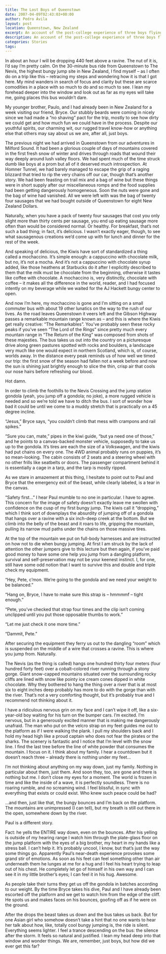 ```yaml
---
title: The Lost Boys of Queenstown
date: 2007-04-09T02:43:03+00:00
author: Pedro Ávila
layout: post
location: Queenstown, New Zealand
excerpt: An account of the post-college experience of three boys flying through the heart of the adrenaline capital of New Zealand
description: An account of the post-college experience of three boys flying through the heart of the adrenaline capital of New Zealand.
categories: Stories
tags:
---
```

<span class="drop_cap">I</span>n about an hour I will be dropping 440 feet above a ravine. The nut of it is, I’d say I’m pretty calm. On the 30-minute bus ride from Queenstown to The Nevis, the highest bungy jump site in New Zealand, I find myself – as I often do on a trip like this – retracing my steps and wondering how it is that I got here. My mind wanders in search of focus and clarity but these are scarce comodities in a place with so much to do and so much to see. I lean my forehead deeper into the window and look out as far as my eyes will take me, going places this bus wouldn’t dare.

My younger brother, Paulo, and I had already been in New Zealand for a week visiting our friend, Bryce. Our stubbly beards were coming in nicely since we had made a “no shaving” pact for the trip, mostly to see how dirty we could get and how much fun we could have in the process. Despite our youthful spirits, our charming wit, our rugged travel know-how or anything else that others may say about us we are, after all, just boys.

The previous night we had arrived in Queenstown from our adventures in Milford Sound. It had been a glorious couple of days of mountains covered in the first fresh snow of winter and drives through roads that wound their way deeply around lush valley floors. We had spent much of the time struck dumb like boys at a prom but all of it deserved much introspection. At Homner Tunnel, we had barely managed to escape the grip of a raging blizzard that tried to rip the very chains off our car, though that’s another story. We had been feasting on trail mix and a bag of wine but these things were in short supply after our miscellaneous romps and the food supplies had been getting dangerously homogeneous. Soon the nuts were gone and the bag of wine had vanished. All we were left with was the bag of twenty four sausages that we had bought outside of Queenstown for eight New Zealand Dollars.

Naturally, when you have a pack of twenty four sausages that cost you only slight more than thirty cents per sausage, you end up eating sausage more often than would be considered normal. Or healthy. For breakfast, that’s not such a bad thing; in fact, it’s delicious. I wasn’t exactly eager, though, to see what sausagenous creations we’d come up with for lunch and dinner for the rest of the week.

And speaking of delicious, the Kiwis have sort of standardized a thing called a mochaccino. It’s simple enough: a cappuccino with chocolate milk, but no, it’s not a mocha. And it’s not a cappuccino with chocolate syrup added, like those heathens at Starbucks do it after I explicitly described to them that the milk must be chocolate from the beginning, otherwise it tastes like coffee with chocolate. A mochaccino is, very distinctly, chocolate with coffee – it makes all the difference in the world, reader, and I had focused intently on my beverage while we waited for the AJ Hackett bungy center to open.

And now I’m here, my mochaccino is gone and I’m sitting on a small commuter bus with about 19 other lunatics on the way to the rush of our lives. As the road leaves Queenstown it veers left and the Gibson Highway passes a remarkable mountain range known as – and this is where the Kiwis get really creative: “The Remarkables”. You’ve probably seen these rocky peaks if you’ve seen “The Lord of the Rings” since pretty much every mountain range in “The Return of the King” was composed from shots of these majesties. The bus takes us out into the country on a picturesque drive along green pastures spotted with rocks and boulders, a landscape very much like one would expect in northern Scotland, which is, of course, worlds away. In the distance every peak reminds us of how well we timed our trip: the first snow of the season had fallen not a week before and now the sun is shining just brightly enough to slice the thin, crisp air that cools our nose hairs before refreshing our blood.

Hot damn.

In order to climb the foothills to the Nevis Crossing and the jump station gondola (yeah, you jump off a gondola; no joke), a more rugged vehicle is needed and so we’re told we have to ditch the bus. I sort of wonder how bad it could be until we come to a muddy stretch that is practically on a 45 degree incline.

“Jesus,” Bryce says, “you couldn’t climb that mess with crampons and rail spikes.”

“Sure you can, mate,” pipes in the kiwi guide, “but ya need one of those,” and he points to a canvas-backed monster vehicle, supposedly to take us up to the gondola. It’s tires are each the size of a Volkswagen, and the kiwis had put chains on every one. The 4WD animal probably runs on puppies, it’s so mean-looking. The cabin consists of 2 seats and a steering wheel with no other frills like seatbelts or doors. The passenger compartment behind it is essentially a cage in a tarp, and the tarp is mostly ripped.

As we stare in amazement at this thing, I hesitate to point out to Paul and Bryce that the emergency exit of the beast, while clearly labeled, is a tear in the canvas.

“Safety first...” I hear Paul mumble to no one in particular. I have to agree. This concern for the image of safety doesn’t exactly leave me swollen with confidence on the cusp of my first bungy jump. The kiwis call it “dropping,” which I think sort of downplays the absurdity of jumping off of a gondola that hangs over a ravine with a six inch-deep creek at the bottom. But we climb into the belly of the beast and it roars to life, gripping the mountain, pulling its narrow mud paths under the chains on those massive tires.

At the top of the mountain we put on full-body harnesses and are instructed on how not to die when bungy jumping. At first I am struck by the lack of attention the other jumpers give to this lecture but then again, if you’ve paid good money to have some one help you jump from a dangling platform, survival and self-preservation may not be your keenest instinct. I, for one, still have some odd notion that I want to survive this and double and triple check my equipment.

“Hey, Pete, c’mon. We’re going to the gondola and we need your weight to be balanced.”

“Hang on, Bryce, I have to make sure this strap is – hmmmmf – tight enough.”

“Pete, you’ve checked that strap four times and the clip isn’t coming unclipped until you put those opposable thumbs to work.”

“Let me just check it one more time.”

“Dammit, Pete.”

After securing the equipment they ferry us out to the dangling “room” which is suspended on the middle of a wire that crosses a ravine. This is where you jump from. Naturally.

The Nevis (as the thing is called) hangs one hundred thirty four meters (four hundred forty feet) over a cobalt-colored river running through a stony gorge. Giant snow-capped mountains situated over the surrounding rocky cliffs are lined with snow like pointy ice cream cones dipped in white chocolate. Why they bothered to hang the thing over a river that is at most six to eight inches deep probably has more to do with the gorge than with the river. That’s not a very comforting thought, but it’s probably true and I recommend not thinking about it.

I have a ridiculous nervous grin on my face and I can’t wipe it off, like a six-year-old boy waiting for his turn on the bumper cars. I’m excited. I’m nervous, but in a generously excited manner that is making me dangerously unafraid. The man who put on the velcro strap on my feet guides me out to the platform as if I were walking the plank. I pull my shoulders back and I hold my head high like a proud captain who does not fear the pirates or the sharks. The scenery is fantastic and I notice that I’m level with the snow line. I find the last tree before the line of white powder that consumes the mountain. I focus on it. I think about my family. I hear a countdown but it doesn’t reach three – already there is nothing under my feet...

I’m not thinking about anything on my way down, just my family. Nothing in particular about them, just them. And soon they, too, are gone and there is nothing but me. I don’t close my eyes for a moment. The world is frozen in time and like the inside of a wave, it is perfectly soundless. There is no roaring rumble, and no screaming wind. I feel blissful, in sync with everything that exists or could exist. Who knew such peace could be had?

...and then, just like that, the bungy bounces and I’m back on the platform. The mountains are unimpressed (I can tell), but my breath is still out there in the open, somewhere down by the river.

Paul is a different story.

Fact: he yells the ENTIRE way down, even on the bounces. After his yelling is outside of my hearing range I watch him through the plate-glass floor on the jump platform with the eyes of a big brother, my heart in my hands like a stress ball. I can’t help it. It’s probably uncool, I know, but that’s just the way some things go. Apparently Paul’s near-death experience provokes some grand stir of emotions. As soon as his feet can feel something other than air underneath them he lunges at me for a hug and I feel his heart trying to leap out of his chest. He completely let go of himself in his own way and I can see it in my little brother’s eyes; I can feel it in his hug. Awesome.

As people take their turns they get us off the gondola in batches according to our weight. By the time Bryce takes his dive, Paul and I have already been escorted off the platform and we get to watch him from the edge of the cliff. He spots us and makes faces on his bounces, goofing off as if he were on the ground.

After the drops the beast takes us down and the bus takes us back. But for one Asian girl who somehow doesn’t take a hint that no one wants to hear her talk about how, like, totally cool bungy jumping is, the ride is silent. Everything seems lighter. I feel a trance descending on the bus: the silence after the storm. It feels so natural and justified. I lean my head deep into that window and wonder things. We are, remember, just boys, but how did we ever get this far?